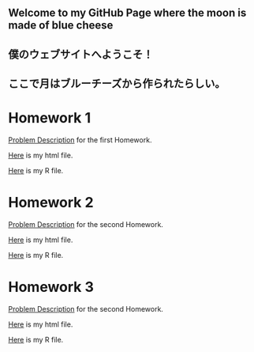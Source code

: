 ## Welcome to my GitHub Page where the moon is made of blue cheese

## 僕のウェブサイトへようこそ！
## ここで月はブルーチーズから作られたらしい。




# Homework 1

  [Problem Description](IE582_Fall2019_Homework1.pdf) for the first Homework.

  [Here](IE582-HW1-sanserguz.html) is my html file.

  [Here](IE582-HW1-sanserguz.R) is my R file.

# Homework 2

  [Problem Description](IE582_Fall2019_Homework2.pdf) for the second Homework.

  [Here](IE582-HW2-sanserguz.html) is my html file.

  [Here](IE582-HW2-sanserguz.R) is my R file.

# Homework 3

  [Problem Description](IE582_Fall2019_Homework3.pdf) for the second Homework.

  [Here](IE582-HW3-sanserguz.html) is my html file.

  [Here](IE582-HW3-sanserguz.R) is my R file.
